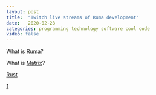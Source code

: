 ```yaml
---
layout: post
title:  "Twitch live streams of Ruma development"
date:   2020-02-28
categories: programming technology software cool code
video: false
---
```


What is [Ruma](https://www.ruma.io/)?

What is [Matrix](https://www.ruma.io/docs/matrix/)?

[Rust](https://www.rust-lang.org/)

[1]

[1]: //www.jimmycuadra.com/
